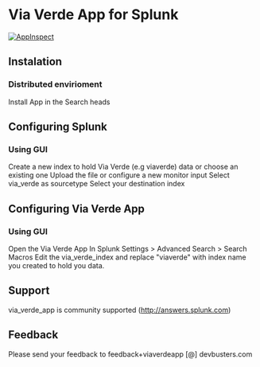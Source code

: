 # Via Verde App for Splunk
[![AppInspect](https://github.com/diogofgm/via_verde_app/actions/workflows/appinspect.yml/badge.svg)](https://github.com/diogofgm/via_verde_app/actions/workflows/appinspect.yml)

## Instalation

### Distributed envirioment
Install App in the Search heads

## Configuring Splunk
### Using GUI
Create a new index to hold Via Verde (e.g viaverde) data or choose an existing one
Upload the file or configure a new monitor input
Select via_verde as sourcetype
Select your destination index

## Configuring Via Verde App
### Using GUI
Open the Via Verde App
In Splunk Settings > Advanced Search > Search Macros
Edit the via_verde_index and replace "viaverde" with index name you created to hold you data. 

## Support
via_verde_app is community supported (http://answers.splunk.com)

## Feedback
Please send your feedback to feedback+viaverdeapp [@] devbusters.com
